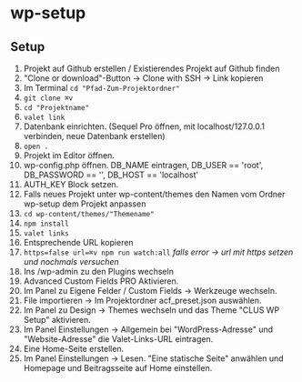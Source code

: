 # wp-setup

## Setup
1. 	Projekt auf Github erstellen / Existierendes Projekt auf Github finden
2. 	"Clone or download"-Button -> Clone with SSH -> Link kopieren
3. 	Im Terminal `cd "Pfad-Zum-Projektordner"`
4. 	`git clone ⌘v`
5. 	`cd "Projektname"`
6. 	`valet link`
7.  Datenbank einrichten. (Sequel Pro öffnen, mit localhost/127.0.0.1 verbinden, neue Datenbank erstellen)
8. 	`open .`
9.	Projekt im Editor öffnen.
10. wp-config.php öffnen. DB_NAME eintragen, DB_USER == 'root', DB_PASSWORD == '', DB_HOST == 'localhost'
11. AUTH_KEY Block setzen.
12. Falls neues Projekt unter wp-content/themes den Namen vom Ordner wp-setup dem Projekt anpassen
13.	`cd wp-content/themes/"Themename"`
14.	`npm install`
15.	`valet links`
16. Entsprechende URL kopieren
17. `https=false url=⌘v npm run watch:all` *falls error -> url mit https setzen und nochmals versuchen*
18. Ins /wp-admin zu den Plugins wechseln
19. Advanced Custom Fields PRO Aktivieren.
20. Im Panel zu Eigene Felder / Custom Fields -> Werkzeuge wechseln.
21. File importieren -> Im Projektordner acf_preset.json auswählen.
22. Im Panel zu Design -> Themes wechseln und das Theme "CLUS WP Setup" aktivieren.
23. Im Panel Einstellungen -> Allgemein bei "WordPress-Adresse" und "Website-Adresse" die Valet-Links-URL eintragen.
24. Eine Home-Seite erstellen.
25. Im Panel Einstellungen -> Lesen. "Eine statische Seite" anwählen und Homepage und Beitragsseite auf Home einstellen.